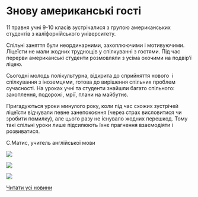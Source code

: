# Знову американські  гості

11 травня учні 9-10 класів зустрічалися з групою американських студентів з каліфорнійського університету.

Спільні заняття були неординарними, захоплюючими і мотивуючими. Ліцеїсти не мали жодних труднощів у спілкуванні з гостями. Під час перерви американські студенти розмовляли з усіма охочими на подвір’ї ліцею.

Сьогодні молодь полікультурна, відкрита до сприйняття нового  і спілкування з іноземцями, готова до вирішення спільних проблем сучасності. На уроках учні та студенти знайшли багато спільного: захоплення, подорожі, мрії, плани на майбутнє.

Пригадуються уроки минулого року, коли під час схожих зустрічей ліцеїсти відчували певне занепокоєння (через страх висловитися чи зробити помилку), але цього разу не існувало жодних перешкод. Тому такі спільні уроки лише підсилюють їхнє прагнення взаємодіяти і розвиватися.

С.Матис, учитель англійської мови

![](/images/blog/знову-американські-гості/32425911_1614012082050903_1833527216609165312_n.jpg)

![](/images/blog/знову-американські-гості/32332528_1614012072050904_2538267058517311488_n.jpg)

![](/images/blog/знову-американські-гості/32367257_1614012032050908_7166471740208447488_n.jpg)

[Читати усі новини](/news)
